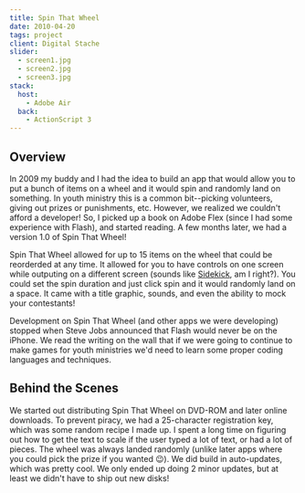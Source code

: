 ```yaml
---
title: Spin That Wheel
date: 2010-04-20
tags: project
client: Digital Stache
slider:
  - screen1.jpg
  - screen2.jpg
  - screen3.jpg
stack:
  host:
    - Adobe Air
  back:
    - ActionScript 3
---
```


## Overview

In 2009 my buddy and I had the idea to build an app that would allow you to put a bunch of items on a wheel and it would spin and randomly land on something. In youth ministry this is a common bit--picking volunteers, giving out prizes or punishments, etc. However, we realized we couldn't afford a developer! So, I picked up a book on Adobe Flex (since I had some experience with Flash), and started reading. A few months later, we had a version 1.0 of Spin That Wheel!

Spin That Wheel allowed for up to 15 items on the wheel that could be reorderded at any time. It allowed for you to have controls on one screen while outputing on a different screen (sounds like [Sidekick](/projects/sidekick), am I right?). You could set the spin duration and just click spin and it would randomly land on a space. It came with a title graphic, sounds, and even the ability to mock your contestants!

Development on Spin That Wheel (and other apps we were developing) stopped when Steve Jobs announced that Flash would never be on the iPhone. We read the writing on the wall that if we were going to continue to make games for youth ministries we'd need to learn some proper coding languages and techniques.

## Behind the Scenes

We started out distributing Spin That Wheel on DVD-ROM and later online downloads. To prevent piracy, we had a 25-character registration key, which was some random recipe I made up. I spent a long time on figuring out how to get the text to scale if the user typed a lot of text, or had a lot of pieces. The wheel was always landed randomly (unlike later apps where you could pick the prize if you wanted 😉). We did build in auto-updates, which was pretty cool. We only ended up doing 2 minor updates, but at least we didn't have to ship out new disks!
